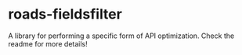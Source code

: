 roads-fieldsfilter
==================

A library for performing a specific form of API optimization. Check the readme for more details!
